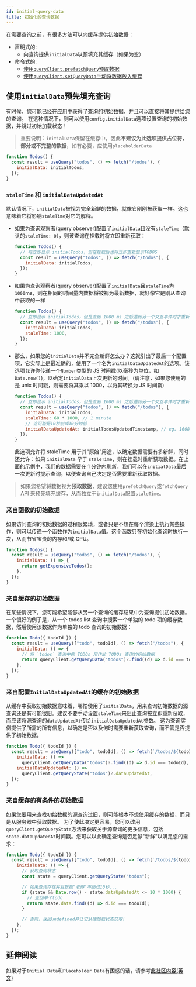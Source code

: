 ```yaml
---
id: initial-query-data
title: 初始化的查询数据
---
```


在需要查询之前，有很多方法可以向缓存提供初始数据：

- 声明式的:
  - 向查询提供`initialData`以预填充其缓存（如果为空）
- 命令式的:
  - [使用`queryClient.prefetchQuery`预取数据](./prefetching)
  - [使用`queryClient.setQueryData`手动将数据放入缓存](./prefetching)

## 使用`initialData`预先填充查询

有时候，您可能已经在应用中获得了查询的初始数据，并且可以直接将其提供给您的查询。
在这种情况下，则可以使用`config.initialData`选项设置查询的初始数据，并跳过初始加载状态！

> 重要说明：`initialData`保留在缓存中，因此**不建议为此选项提供占位符，部分或不完整的数据**，如有必要，应使用`placeholderData`

```js
function Todos() {
  const result = useQuery("todos", () => fetch("/todos"), {
    initialData: initialTodos,
  });
}
```

### `staleTime` 和 `initialDataUpdatedAt`

默认情况下，`initialData`被视为完全新鲜的数据，就像它刚刚被获取一样。这也意味着它将影响`staleTime`对它的解释。

- 如果为查询观察者(query observer)配置了`initialData`且没有`staleTime`（默认的`staleTime: 0`），则该查询在挂载时将立即重新获取：

  ```js
  function Todos() {
    // 将立即显示 initialTodos，但在挂载后也将立即重新显示TODOS
    const result = useQuery("todos", () => fetch("/todos"), {
      initialData: initialTodos,
    });
  }
  ```

- 如果为查询观察者(query observer)配置了`initialData`且`staleTime`为`1000`ms，则在相同的时间量内数据将被视为最新数据，就好像它是刚从查询中获取的一样

  ```js
  function Todos() {
    // 立即显示 initialTodos，但是直到 1000 ms 之后遇到另一个交互事件时才重新获取数据
    const result = useQuery("todos", () => fetch("/todos"), {
      initialData: initialTodos,
      staleTime: 1000,
    });
  }
  ```

- 那么，如果您的`initialData`并不完全新鲜怎么办？这就引出了最后一个配置项，它实际上是最准确的，使用了一个名为`initialDataUpdatedAt`的选项。该选项允许你传递一个`Number`类型的 JS 时间戳(以毫秒为单位，如`Date.now()`)，以确定`initialData`上次更新的时间。(请注意，如果您使用的是 unix 时间戳，则需要将其乘以 1000，以将其转换为 JS 时间戳)

  ```js
  function Todos() {
    // 立即显示 initialTodos，但是直到 1000 ms 之后遇到另一个交互事件时才重新获取数据
    const result = useQuery("todos", () => fetch("/todos"), {
      initialData: initialTodos,
      staleTime: 60 * 1000, // 1 minute
      // 这可能是10秒前或10分钟前
      initialDataUpdatedAt: initialTodosUpdatedTimestamp, // eg. 1608412420052
    });
  }
  ```

  此选项允许将 staleTime 用于其"原始"用途，以确定数据需要有多新鲜，同时还允许：如果 `initialData` 早于 `staleTime`，则在挂载时重新获取数据。在上面的示例中，我们的数据需要在 1 分钟内刷新，我们可以在`initialData`最后一次更新时提示查询，以便查询自己决定是否需要重新获取数据。

> 如果您希望将数据视为**预取数据**，建议您使用`prefetchQuery`或`fetchQuery` API 来预先填充缓存，从而独立于`initialData`配置`staleTime`。

### 来自函数的初始数据

如果访问查询的初始数据的过程很繁琐，或者只是不想在每个渲染上执行某些操作，则可以传递一个函数作为`initialData`值。这个函数只在初始化查询时执行一次，从而节省宝贵的内存和/或 CPU。

```js
function Todos() {
  const result = useQuery("todos", () => fetch("/todos"), {
    initialData: () => {
      return getExpensiveTodos();
    },
  });
}
```

### 来自缓存的初始数据

在某些情况下，您可能希望能够从另一个查询的缓存结果中为查询提供初始数据。一个很好的例子是，从一个 todos list 查询中搜索一个单独的 todo 项的缓存数据，然后使用该数据作为单独的 todo 查询的初始数据：

```js
function Todo({ todoId }) {
  const result = useQuery(["todo", todoId], () => fetch("/todos"), {
    initialData: () => {
      // 将 `todos` 查询中的 TODOs 用作此 TODOs 查询的初始数据
      return queryClient.getQueryData("todos")?.find((d) => d.id === todoId);
    },
  });
}
```

### 来自配置`InitialDataUpdatedAt`的缓存的初始数据

从缓存中获取初始数据意味着，哪怕使用了`initialData`，用来查询初始数据的源查询还是有可能很旧。建议不要手动设置`staleTime`来阻止查询被立即重新获取，而应该将源查询的`dataUpdatedAt`传给`initialDataUpdatedAt`参数。
这为查询实例提供了所需的所有信息，以确定是否以及何时需要重新获取查询，而不管是否提供了初始数据。

```js
function Todo({ todoId }) {
  const result = useQuery(["todo", todoId], () => fetch(`/todos/${todoId}`), {
    initialData: () =>
      queryClient.getQueryData("todos")?.find((d) => d.id === todoId),
    initialDataUpdatedAt: () =>
      queryClient.getQueryState("todos")?.dataUpdatedAt,
  });
}
```

### 来自缓存的有条件的初始数据

如果您要用来查找初始数据的源查询过旧，则可能根本不想使用缓存的数据，而只是从服务器中获取数据。
为了使此决定更容易，您可以改用`queryClient.getQueryState`方法来获取关于源查询的更多信息，包括`state.dataUpdatedAt`时间戳。您可以以此确定查询是否足够"新鲜"以满足您的需求：

```js
function Todo({ todoId }) {
  const result = useQuery(["todo", todoId], () => fetch(`/todos/${todoId}`), {
    initialData: () => {
      // 获取查询状态
      const state = queryClient.getQueryState("todos");

      // 如果查询存在并且数据"老得"不超过10秒...
      if (state && Date.now() - state.dataUpdatedAt <= 10 * 1000) {
        // 返回单个todo
        return state.data.find((d) => d.id === todoId);
      }

      // 否则，返回undefined并让它从硬加载状态获取!
    },
  });
}
```

## 延伸阅读

如果对于`Initial Data`和`Placeholder Data`有困惑的话，请参考[此社区内容(英文)](https://react-query.tanstack.com/community/tkdodos-blog#9-placeholder-and-initial-data-in-react-query)
